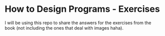 # How to Design Programs - Exercises

I will be using this repo to share the answers for the exercises from the book (not including the ones that deal with images haha).
